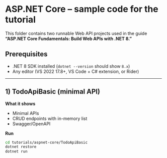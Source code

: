 # ASP.NET Core – sample code for the tutorial

This folder contains two runnable Web API projects used in the guide **“ASP.NET Core Fundamentals: Build Web APIs with .NET 8.”**

## Prerequisites
- .NET 8 SDK installed (`dotnet --version` should show `8.x`)
- Any editor (VS 2022 17.8+, VS Code + C# extension, or Rider)

---

## 1) TodoApiBasic (minimal API)

**What it shows**
- Minimal APIs
- CRUD endpoints with in-memory list
- Swagger/OpenAPI

**Run**
```bash
cd tutorials/aspnet-core/TodoApiBasic
dotnet restore
dotnet run
